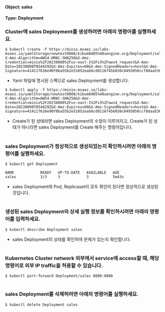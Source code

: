 
#### Object: sales
#### Type: Deployment

### Cluster에 sales Deployment를 생성하려면 아래의 명령어를 실행하세요.

```
$ kubectl create -f https://minio.msaez.io/labs-msaez.io/yamlStorage/newtest0808/kibum0405%40uengine.org/Deployment/sales.yaml?X-Amz-Algorithm=AWS4-HMAC-SHA256&X-Amz-Credential=minio%2F20230808%2Fus-east-1%2Fs3%2Faws4_request&X-Amz-Date=20230808T054429Z&X-Amz-Expires=60&X-Amz-SignedHeaders=host&X-Amz-Signature=414117616e90f0ba55b2e51052eab6cd0116f456030c8493050ccf8daa536643
```
- Yaml 파일에 명시된 스펙으로 sales Deployment를 생성합니다.

```
$ kubectl apply -f https://minio.msaez.io/labs-msaez.io/yamlStorage/newtest0808/kibum0405%40uengine.org/Deployment/sales.yaml?X-Amz-Algorithm=AWS4-HMAC-SHA256&X-Amz-Credential=minio%2F20230808%2Fus-east-1%2Fs3%2Faws4_request&X-Amz-Date=20230808T054429Z&X-Amz-Expires=60&X-Amz-SignedHeaders=host&X-Amz-Signature=414117616e90f0ba55b2e51052eab6cd0116f456030c8493050ccf8daa536643
```
- Create가 된 상태라면 sales Deployment의 수정이 이루어지고, Create가 된 상태가 아니라면 sales Deployment를 Create 해주는 명령어입니다.  
#

### sales Deployment가 정상적으로 생성되었는지 확인하시려면 아래의 명령어를 실행하세요.

```
$ kubectl get Deployment

NAME            READY   UP-TO-DATE   AVAILABLE   AGE
sales           3/3     3            3           5m43s

```
- sales Deployment와 Pod, Replicaset이 모두 확인이 된다면 정상적으로 생성된 것입니다.
#

### 생성된 sales Deployment의 상세 실행 정보를 확인하시려면 아래의 명령어를 입력하세요.

```
$ kubectl describe Deployment sales
```
- sales Deployment의 상태를 확인하여 문제가 있는지 확인합니다. 
#

### Kubernetes Cluster network 외부에서 service에 access할 때, 해당 명령어로 외부 IP traffic을 허용할 수 있습니다.

```
$ kubectl port-forward Deployment/sales 8080:8080
```
#

### sales Deployment를 삭제하려면 아래의 명령어를 실행하세요.

```
$ kubectl delete Deployment sales
```
#

